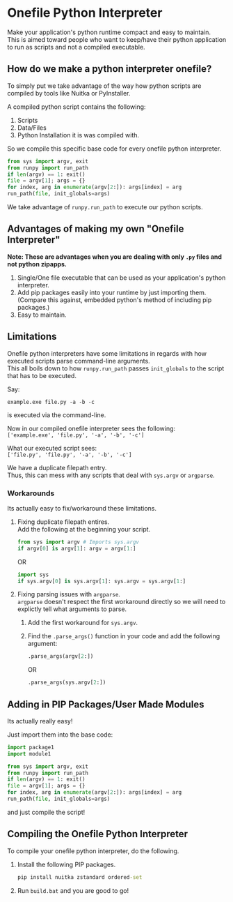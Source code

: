 # Onefile Python Interpreter
Make your application's python runtime compact and easy to maintain.                  
This is aimed toward people who want to keep/have their python application to run as scripts and not a compiled executable.


## How do we make a python interpreter onefile?        

To simply put we take advantage of the way how python scripts are compiled by tools like Nuitka or PyInstaller.        

A compiled python script contains the following:          
1. Scripts
2. Data/Files
3. Python Installation it is was compiled with.          

So we compile this specific base code for every onefile python interpreter.      

```py
from sys import argv, exit
from runpy import run_path
if len(argv) == 1: exit()
file = argv[1]; args = {}
for index, arg in enumerate(argv[2:]): args[index] = arg
run_path(file, init_globals=args)
```
We take advantage of `runpy.run_path` to execute our python scripts.

## Advantages of making my own "Onefile Interpreter"
**Note: These are advantages when you are dealing with only `.py` files and not python zipapps.**

1. Single/One file executable that can be used as your application's python interpreter.         
2. Add pip packages easily into your runtime by just importing them. (Compare this against, embedded python's method of including pip packages.)
3. Easy to maintain.

## Limitations
Onefile python interpreters have some limitations in regards with how executed scripts parse command-line arguments.                        
This all boils down to how `runpy.run_path` passes `init_globals` to the script that has to be executed.

Say:        
```
example.exe file.py -a -b -c
```
is executed via the command-line.

Now in our compiled onefile interpreter sees the following:      
`['example.exe', 'file.py', '-a', '-b', '-c']`        
          
What our executed script sees:         
`['file.py', 'file.py', '-a', '-b', '-c']`      

We have a duplicate filepath entry.            
Thus, this can mess with any scripts that deal with `sys.argv` or `argparse`.       

### Workarounds
Its actually easy to fix/workaround these limitations.

1. Fixing duplicate filepath entires.        
   Add the following at the beginning your script.
   
   ```py
   from sys import argv # Imports sys.argv
   if argv[0] is argv[1]: argv = argv[1:]
   ```
   
   OR
   
   ```py
   import sys
   if sys.argv[0] is sys.argv[1]: sys.argv = sys.argv[1:]
   ```
2. Fixing parsing issues with `argparse`.                  
   `argparse` doesn't respect the first workaround directly so we will need to explictly tell what arguments to parse.
   
   1. Add the first workaround for `sys.argv`.
   2. Find the `.parse_args()` function in your code and add the following argument:
   
      ```py
      .parse_args(argv[2:])
      ```
      OR
      ```py
      .parse_args(sys.argv[2:])
      ```
## Adding in PIP Packages/User Made Modules
Its actually really easy!     

Just import them into the base code:

```py
import package1
import module1

from sys import argv, exit
from runpy import run_path
if len(argv) == 1: exit()
file = argv[1]; args = {}
for index, arg in enumerate(argv[2:]): args[index] = arg
run_path(file, init_globals=args)
```

and just compile the script!

## Compiling the Onefile Python Interpreter
To compile your onefile python interpreter, do the following.

1. Install the following PIP packages.
   ```bat
   pip install nuitka zstandard ordered-set
   ```
2. Run `build.bat` and you are good to go!   

